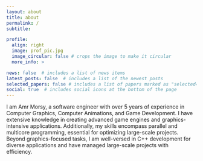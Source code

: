 ```yaml
---
layout: about
title: about
permalink: /
subtitle:

profile:
  align: right
  image: prof_pic.jpg
  image_circular: false # crops the image to make it circular
  more_info: >

news: false  # includes a list of news items
latest_posts: false  # includes a list of the newest posts
selected_papers: false # includes a list of papers marked as "selected={true}"
social: true  # includes social icons at the bottom of the page
---
```


I am Amr Morsy, a software engineer with over 5 years of experience in Computer Graphics, Computer Animations, and Game Development. I have extensive knowledge in creating advanced game engines and graphics-intensive applications. Additionally, my skills encompass parallel and multicore programming, essential for optimizing large-scale projects. Beyond graphics-focused tasks, I am well-versed in C++ development for diverse applications and have managed large-scale projects with efficiency. 
